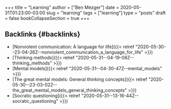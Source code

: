 +++
title = "Learning"
author = ["Ben Mezger"]
date = 2020-05-31T01:23:00-03:00
slug = "learning"
tags = ["learning"]
type = "posts"
draft = false
bookCollapseSection = true
+++

## Backlinks {#backlinks}

-   [Nonviolent communication: A language for life]({{< relref "2020-05-30--23-04-26Z--nonviolent_communication_a_language_for_life" >}})
-   [Thinking methods]({{< relref "2020-05-31--04-19-08Z--thinking_methods" >}})
-   [Mental models]({{< relref "2020-05-31--04-30-47Z--mental_models" >}})
-   [The great mental models: General thinking concepts]({{< relref "2020-05-30--23-03-02Z--the_great_mental_models_general_thinking_concepts" >}})
-   [Socratic questioning]({{< relref "2020-05-31--13-16-44Z--socratic_questioning" >}})
